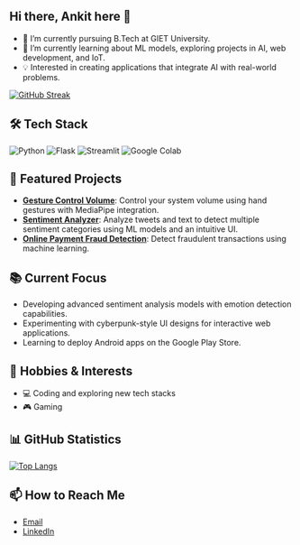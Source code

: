 ## Hi there, Ankit here 👋

- 🔭 I’m currently pursuing B.Tech at GIET University.
- 🌱 I’m currently learning about ML models, exploring projects in AI, web development, and IoT.
- 💡 Interested in creating applications that integrate AI with real-world problems.

[![GitHub Streak](http://github-readme-streak-stats.herokuapp.com?user=Ankit-iq&theme=dark&background=000000)](https://git.io/streak-stats)

## 🛠️ Tech Stack
![Python](https://img.shields.io/badge/Python-3776AB?style=for-the-badge&logo=python&logoColor=white)
![Flask](https://img.shields.io/badge/Flask-000000?style=for-the-badge&logo=flask&logoColor=white)
![Streamlit](https://img.shields.io/badge/Streamlit-FF4B4B?style=for-the-badge&logo=streamlit&logoColor=white)
![Google Colab](https://img.shields.io/badge/Google%20Colab-F9AB00?style=for-the-badge&logo=google-colab&logoColor=white)

## 🚀 Featured Projects
- **[Gesture Control Volume](https://github.com/Ankit-iq/Gesture-control-volume)**: Control your system volume using hand gestures with MediaPipe integration.
- **[Sentiment Analyzer](https://github.com/Ankit-iq/Sentiment-Analyzer)**: Analyze tweets and text to detect multiple sentiment categories using ML models and an intuitive UI.
- **[Online Payment Fraud Detection](https://github.com/Ankit-iq/Payment-Fraud-Detection)**: Detect fraudulent transactions using machine learning.

## 📚 Current Focus
- Developing advanced sentiment analysis models with emotion detection capabilities.
- Experimenting with cyberpunk-style UI designs for interactive web applications.
- Learning to deploy Android apps on the Google Play Store.

## 🎨 Hobbies & Interests
- 💻 Coding and exploring new tech stacks
- 🎮 Gaming 

## 📊 GitHub Statistics
[![Top Langs](https://github-readme-stats.vercel.app/api/top-langs/?username=Ankit-iq&layout=compact&theme=dark)](https://github.com/Ankit-iq/github-readme-stats)

## 📫 How to Reach Me
- [Email](mailto:bhuyanankit048@gmail.com)
- [LinkedIn](https://linkedin.com/in/ankit-kumar-bhuyan-537740279)


